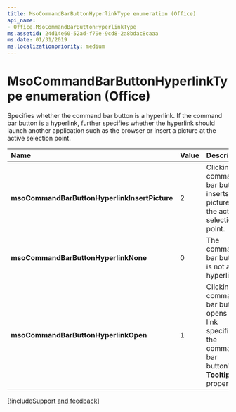 ```yaml
---
title: MsoCommandBarButtonHyperlinkType enumeration (Office)
api_name:
- Office.MsoCommandBarButtonHyperlinkType
ms.assetid: 24d14e60-52ad-f79e-9cd8-2a8bdac8caaa
ms.date: 01/31/2019
ms.localizationpriority: medium
---
```



# MsoCommandBarButtonHyperlinkType enumeration (Office)

Specifies whether the command bar button is a hyperlink. If the command bar button is a hyperlink, further specifies whether the hyperlink should launch another application such as the browser or insert a picture at the active selection point.

|Name|Value|Description|
|:-----|:-----|:-----|
|**msoCommandBarButtonHyperlinkInsertPicture**|2|Clicking the command bar button inserts a picture at the active selection point.|
|**msoCommandBarButtonHyperlinkNone**|0|The command bar button is not a hyperlink.|
|**msoCommandBarButtonHyperlinkOpen**|1|Clicking the command bar button opens the link specified in the command bar button's **TooltipText** property.|

[!include[Support and feedback](~/includes/feedback-boilerplate.md)]